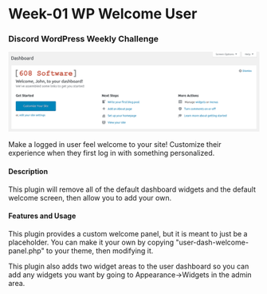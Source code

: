 # Week-01 WP Welcome User

### Discord WordPress Weekly Challenge
![alt text](images/welcome_panel.png)

Make a logged in user feel welcome to your site! Customize their experience when they first log in with something personalized.


#### Description
This plugin will remove all of the default dashboard widgets and the default welcome screen, then allow you to add your own.

#### Features and Usage
This plugin provides a custom welcome panel, but it is meant to just be a placeholder. You can make it your own by copying "user-dash-welcome-panel.php" to your theme, then modifying it.

This plugin also adds two widget areas to the user dashboard so you can add any widgets you want by going to Appearance->Widgets in the admin area.